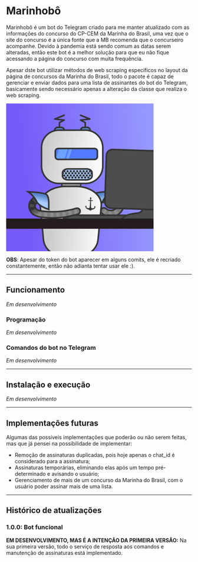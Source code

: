 # Marinhobô

Marinhobô é um bot do Telegram criado para me manter atualizado com as informações do concurso do CP-CEM da Marinha do
Brasil, uma vez que o site do concurso é a única fonte que a MB recomenda que o concurseiro acompanhe. Devido à 
pandemia está sendo comum as datas serem alteradas, então este bot é a melhor solução para que eu não fique acessando
a página do concurso com muita frequência.

Apesar dste bot utilizar métodos de web scraping específicos no layout da página de concursos da
Marinha do Brasil, todo o pacote é capaz de gerenciar e enviar dados para uma lista de assinantes do bot do Telegram, basicamente
sendo necessário apenas a alteração da classe que realiza o web scraping.

<img src="readme_imgs/Marinhobo.png" align="center" class="img-responsive" alt="Marinhobô" width="400px">

**OBS**: Apesar do token do bot aparecer em alguns comits, ele é recriado constantemente, então não adianta tentar usar
ele :).

---

## Funcionamento
*Em desenvolvimento*

### Programação
*Em desenvolvimento*

### Comandos do bot no Telegram
*Em desenvolvimento*

---

## Instalação e execução
*Em desenvolvimento*

---

## Implementações futuras

Algumas das possíveis implementações que poderão ou não serem feitas, mas que já pensei na possibilidade de implementar:

* Remoção de assinaturas duplicadas, pois hoje apenas o chat_id é considerado para a assinatura;
* Assinaturas temporárias, eliminando elas após um tempo pré-determinado e avisando o usuário;
* Gerenciamento de mais de um concurso da Marinha do Brasil, com o usuário poder assinar mais de uma lista.

---

## Histórico de atualizações

### 1.0.0: Bot funcional
**EM DESENVOLVIMENTO, MAS É A INTENÇÃO DA PRIMEIRA VERSÃO:** Na sua primeira versão, todo o serviço de resposta aos comandos e manutenção de assinaturas está implementado.
